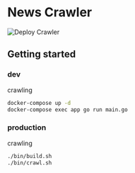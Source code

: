 # News Crawler

![Deploy Crawler](https://github.com/c8112002/news-crawler/workflows/Deploy%20Crawler/badge.svg)

## Getting started

### dev

crawling

```bash
docker-compose up -d
docker-compose exec app go run main.go
```

### production

crawling

```bash
./bin/build.sh
./bin/crawl.sh
```